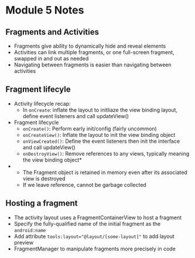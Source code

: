 # Module 5 Notes

## Fragments and Activities
- Fragments give ability to dynamically hide and reveal elements
- Activities can link multiple fragments, or one full-screen fragment, swapped in and out as needed
- Navigating between fragments is easier than navigating between activities

## Fragment lifecyle
- Activity lifecycle recap:
  - In `onCreate`: inflate the layout to initliaze the view binding layout, define event listeners and call updateView()
- Fragment lifecycle
  - `onCreate()`: Perform early init/config (fairly uncommon)
  - `onCreateView()`: Inflate the layout to init the view binding object
  - `onViewCreated()`: Define the event listeners then init the interface and call updateView()
  - `onDestroyView()`: Remove references to any views, typically meaning the view binding object*
- * The Fragment object is retained in memory even after its associated view is destroyed
  - If we leave reference, cannot be garbage collected
 
## Hosting a fragment
- The activity layout uses a FragmentContainerView to host a fragment
- Specify the fully-qualified name of the initial fragment as the `android:name`
- Add attribute `tools:layout="@layout/[some-layout]"` to add layout preview
- FragmentManager to manipulate fragments more precisely in code
  
